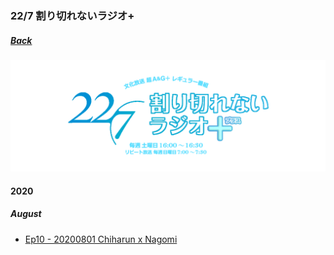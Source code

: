 ### 22/7 割り切れないラジオ+
##### [Back](../../../readme.md)

![Title](../../../Img/227Warikirenai_Radio_Plus/title_radio-main_plus.png)

#### 2020
##### August
- [Ep10 - 20200801 Chiharun x Nagomi](20200801_Ep10.md)

